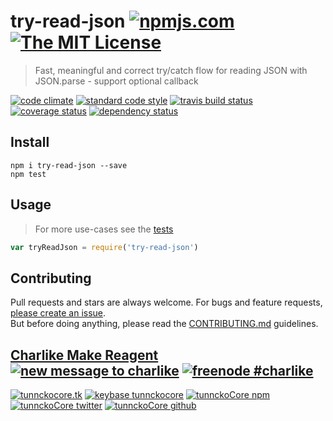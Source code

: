 # try-read-json [![npmjs.com][npmjs-img]][npmjs-url] [![The MIT License][license-img]][license-url] 

> Fast, meaningful and correct try/catch flow for reading JSON with JSON.parse - support optional callback

[![code climate][codeclimate-img]][codeclimate-url] [![standard code style][standard-img]][standard-url] [![travis build status][travis-img]][travis-url] [![coverage status][coveralls-img]][coveralls-url] [![dependency status][david-img]][david-url]


## Install
```
npm i try-read-json --save
npm test
```


## Usage
> For more use-cases see the [tests](./test.js)

```js
var tryReadJson = require('try-read-json')
```


## Contributing

Pull requests and stars are always welcome. For bugs and feature requests, [please create an issue](https://github.com/tunnckoCore/try-read-json/issues/new).  
But before doing anything, please read the [CONTRIBUTING.md](./CONTRIBUTING.md) guidelines.


## [Charlike Make Reagent](http://j.mp/1stW47C) [![new message to charlike][new-message-img]][new-message-url] [![freenode #charlike][freenode-img]][freenode-url]

[![tunnckocore.tk][author-www-img]][author-www-url] [![keybase tunnckocore][keybase-img]][keybase-url] [![tunnckoCore npm][author-npm-img]][author-npm-url] [![tunnckoCore twitter][author-twitter-img]][author-twitter-url] [![tunnckoCore github][author-github-img]][author-github-url]


[npmjs-url]: https://www.npmjs.com/package/try-read-json
[npmjs-img]: https://img.shields.io/npm/v/try-read-json.svg?label=try-read-json

[license-url]: https://github.com/tunnckoCore/try-read-json/blob/master/LICENSE.md
[license-img]: https://img.shields.io/badge/license-MIT-blue.svg


[codeclimate-url]: https://codeclimate.com/github/tunnckoCore/try-read-json
[codeclimate-img]: https://img.shields.io/codeclimate/github/tunnckoCore/try-read-json.svg

[travis-url]: https://travis-ci.org/tunnckoCore/try-read-json
[travis-img]: https://img.shields.io/travis/tunnckoCore/try-read-json.svg

[coveralls-url]: https://coveralls.io/r/tunnckoCore/try-read-json
[coveralls-img]: https://img.shields.io/coveralls/tunnckoCore/try-read-json.svg

[david-url]: https://david-dm.org/tunnckoCore/try-read-json
[david-img]: https://img.shields.io/david/dev/tunnckoCore/try-read-json.svg

[standard-url]: https://github.com/feross/standard
[standard-img]: https://img.shields.io/badge/code%20style-standard-brightgreen.svg


[author-www-url]: http://www.tunnckocore.tk
[author-www-img]: https://img.shields.io/badge/www-tunnckocore.tk-fe7d37.svg

[keybase-url]: https://keybase.io/tunnckocore
[keybase-img]: https://img.shields.io/badge/keybase-tunnckocore-8a7967.svg

[author-npm-url]: https://www.npmjs.com/~tunnckocore
[author-npm-img]: https://img.shields.io/badge/npm-~tunnckocore-cb3837.svg

[author-twitter-url]: https://twitter.com/tunnckoCore
[author-twitter-img]: https://img.shields.io/badge/twitter-@tunnckoCore-55acee.svg

[author-github-url]: https://github.com/tunnckoCore
[author-github-img]: https://img.shields.io/badge/github-@tunnckoCore-4183c4.svg

[freenode-url]: http://webchat.freenode.net/?channels=charlike
[freenode-img]: https://img.shields.io/badge/freenode-%23charlike-5654a4.svg

[new-message-url]: https://github.com/tunnckoCore/messages
[new-message-img]: https://img.shields.io/badge/send%20me-message-green.svg
